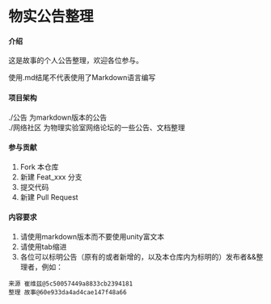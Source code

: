 # 物实公告整理

#### 介绍

这是故事的个人公告整理，欢迎各位参与。

使用.md结尾不代表使用了Markdown语言编写

#### 项目架构

./公告 为markdown版本的公告  
./网络社区 为物理实验室网络论坛的一些公告、文档整理  

#### 参与贡献
1.  Fork 本仓库
2.  新建 Feat_xxx 分支
3.  提交代码
4.  新建 Pull Request

#### 内容要求

1.	请使用markdown版本而不要使用unity富文本
2.	请使用tab缩进
3.	各位可以标明公告（原有的或者新增的，以及本仓库内为标明的）发布者&&整理者，例如：
```
来源 崔维兹@5c50057449a8833cb2394181
整理 故事@60e933da4ad4cae147f48a66
```
